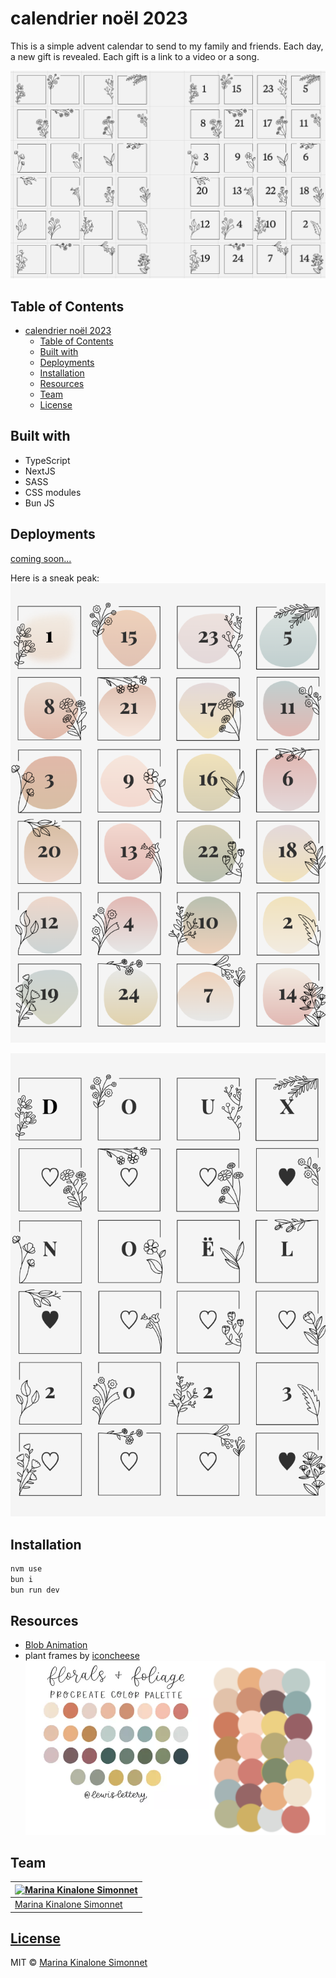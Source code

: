 # calendrier noël 2023

This is a simple advent calendar to send to my family and friends.
Each day, a new gift is revealed.
Each gift is a link to a video or a song.

![mocks](https://github.com/marinakinalone/calendrier-noel-2023/blob/main/public/mocks.png)

## Table of Contents

- [calendrier noël 2023](#calendrier-noël-2023)
  - [Table of Contents](#table-of-contents)
  - [Built with](#built-with)
  - [Deployments](#deployments)
  - [Installation](#installation)
  - [Resources](#resources)
  - [Team](#team)
  - [License](#license)

## Built with

- TypeScript
- NextJS
- SASS
- CSS modules
- Bun JS

## Deployments

[coming soon...](https://)

Here is a sneak peak:
![calendar](https://github.com/marinakinalone/calendrier-noel-2023/blob/main/public/result-calendar.png)

![christmas](https://github.com/marinakinalone/calendrier-noel-2023/blob/main/public/result-christmas.png)

## Installation

```bash
nvm use
bun i
bun run dev
```

## Resources

- [Blob Animation](https://blobanimation.com/)
- plant frames by [iconcheese](https://thenounproject.com/browse/collection-icon/plant-frame-174590/?p=1)
  ![palette](https://github.com/marinakinalone/calendrier-noel-2023/blob/main/public/palette.png)

## Team

| [![Marina Kinalone Simonnet](https://avatars.githubusercontent.com/u/63544936?v=3&s=144)](https://github.com/marinakinalone) |
| ---------------------------------------------------------------------------------------------------------------------------- |
| [Marina Kinalone Simonnet](https://github.com/marinakinalone)                                                                |

## [License](https://github.com/marinakinalone/calendrier-noel-2023/blob/main/LICENSE.txt)

MIT © [Marina Kinalone Simonnet](https://github.com/marinakinalone)
